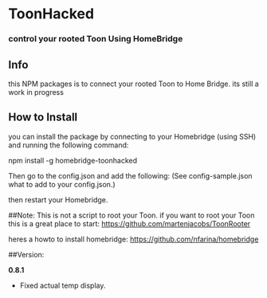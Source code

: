 # ToonHacked

### control your rooted Toon Using HomeBridge

## Info

this NPM packages is to connect your rooted Toon to Home Bridge.
its still a work in progress

## How to Install
you can install the package by connecting to your Homebridge (using SSH) and running the following command:  

npm install -g homebridge-toonhacked

Then go to the config.json and add the following: 
(See config-sample.json what to add to your config.json.)

then restart your Homebridge.


##Note: 
This is not a script to root your Toon. if you want to root your Toon this is a great place to start: 
https://github.com/martenjacobs/ToonRooter

heres a howto to install homebridge:
https://github.com/nfarina/homebridge

##Version:

**0.8.1**
- Fixed actual temp display.
